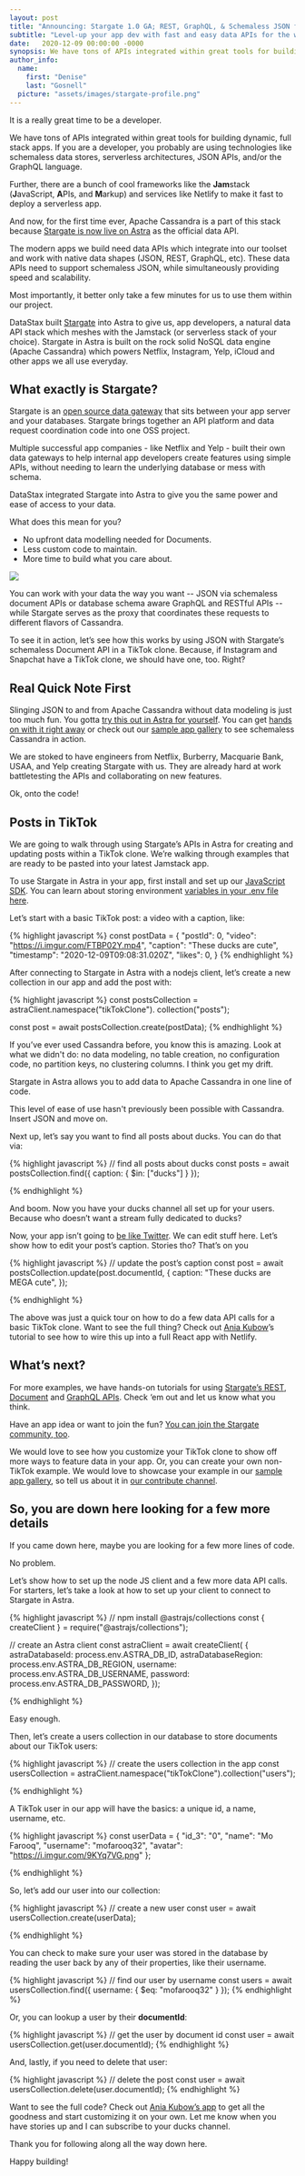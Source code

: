 ```yaml
---
layout: post
title: "Announcing: Stargate 1.0 GA; REST, GraphQL, & Schemaless JSON for Your Cassandra Development"
subtitle: "Level-up your app dev with fast and easy data APIs for the world’s most battle tested database."
date:   2020-12-09 00:00:00 -0000
synopsis: We have tons of APIs integrated within great tools for building dynamic, full stack apps. If you are a developer, you probably are using technologies like schemaless data stores, serverless architectures, JSON APIs, and/or the GraphQL language.
author_info:
  name:
    first: "Denise"
    last: "Gosnell"
  picture: "assets/images/stargate-profile.png"
---
```


It is a really great time to be a developer.

We have tons of APIs integrated within great tools for building dynamic, full stack apps. If you are a developer, you probably are using technologies like schemaless data stores, serverless architectures, JSON APIs, and/or the GraphQL language.

Further, there are a bunch of cool frameworks like the **Jam**stack (**J**avaScript, **A**PIs, and **M**arkup) and services like Netlify to make it fast to deploy a serverless app.

And now, for the first time ever, Apache Cassandra is a part of this stack because [Stargate is now live on Astra](https://astra.datastax.com/) as the official data API.

The modern apps we build need data APIs which integrate into our toolset and work with native data shapes (JSON, REST, GraphQL, etc). These data APIs need to support schemaless JSON, while simultaneously providing speed and scalability.

Most importantly, it better only take a few minutes for us to use them within our project.

DataStax built [Stargate](https://stargate.io/) into Astra to give us, app developers, a natural data API stack which meshes with the Jamstack (or serverless stack of your choice). Stargate in Astra is built on the rock solid NoSQL data engine (Apache Cassandra) which powers Netflix, Instagram, Yelp, iCloud and other apps we all use everyday.

## What exactly is Stargate?
Stargate is an [open source data gateway](https://stargate.io/2020/09/14/init-stargate.html) that sits between your app server and your databases. Stargate brings together an API platform and data request coordination code into one OSS project. 

Multiple successful app companies - like Netflix and Yelp - built their own data gateways to help internal app developers create features using simple APIs, without needing to learn the underlying database or mess with schema.  

DataStax integrated Stargate into Astra to give you the same power and ease of access to your data.

What does this mean for you?

- No upfront data modelling needed for Documents.
- Less custom code to maintain.
- More time to build what you care about.

![](/assets/images/stargate-astra/stargate-astra.png)

You can work with your data the way you want -- JSON via schemaless document APIs or database schema aware GraphQL and RESTful APIs -- while Stargate serves as the proxy that coordinates these requests to different flavors of Cassandra.

To see it in action, let’s see how this works by using JSON with Stargate’s schemaless Document API in a TikTok clone. Because, if Instagram and Snapchat have a TikTok clone, we should have one, too. Right?

## Real Quick Note First

Slinging JSON to and from Apache Cassandra without data modeling is just too much fun. You gotta [try this out in Astra for yourself](http://astra.datastax.com/). You can get [hands on with it right away](https://www.datastax.com/dev/document) or check out our [sample app gallery](https://astra.datastax.com/sample-app-gallery) to see schemaless Cassandra in action.

We are stoked to have engineers from Netflix, Burberry, Macquarie Bank, USAA, and Yelp creating Stargate with us. They are already hard at work battletesting the APIs and collaborating on new features. 

Ok, onto the code!

## Posts in TikTok

We are going to walk through using Stargate’s APIs in Astra for creating and updating posts within a TikTok clone. We’re walking through examples that are ready to be pasted into your latest Jamstack app.

To use Stargate in Astra in your app, first install and set up our [JavaScript SDK](https://www.npmjs.com/package/@astrajs/collections). You can learn about storing environment [variables in your .env file here](https://www.youtube.com/watch?v=vSmzEGZQI5A). 

Let’s start with a basic TikTok post: a video with a caption, like:


{% highlight javascript %}
const postData = {
  "postId": 0,
  "video": "https://i.imgur.com/FTBP02Y.mp4",
  "caption": "These ducks are cute",
  "timestamp": "2020-12-09T09:08:31.020Z",
  "likes": 0,
}
{% endhighlight %}

After connecting to Stargate in Astra with a nodejs client, let’s create a new collection in our app and add the post with:

{% highlight javascript %}
const postsCollection = astraClient.namespace("tikTokClone").
  collection("posts");

const post = await postsCollection.create(postData);
{% endhighlight %}

If you’ve ever used Cassandra before, you know this is amazing. Look at what we didn't do: no data modeling, no table creation, no configuration code, no partition keys, no clustering columns. I think you get my drift. 

Stargate in Astra allows you to add data to Apache Cassandra in one line of code. 

This level of ease of use hasn't previously been possible with Cassandra. Insert JSON and move on. 

Next up, let’s say you want to find all posts about ducks. You can do that via:


{% highlight javascript %}
// find all posts about ducks
const posts = await postsCollection.find({ caption: 
  { $in:  ["ducks"] } });

{% endhighlight %}

And boom. Now you have your ducks channel all set up for your users. Because who doesn’t want a stream fully dedicated to ducks? 

Now, your app isn’t going to [be like Twitter](https://www.newsweek.com/twitter-fleets-reactions-memes-edit-button-1548037). We can edit stuff here. Let’s show how to edit your post’s caption. Stories tho? That’s on you

{% highlight javascript %}
// update the post’s caption
const post = await postsCollection.update(post.documentId, {
  caption: "These ducks are MEGA cute",
});

{% endhighlight %}

The above was just a quick tour on how to do a few data API calls for a basic TikTok clone. Want to see the full thing? Check out [Ania Kubow](https://www.youtube.com/channel/UC5DNytAJ6_FISueUfzZCVsw)’s tutorial to see how to wire this up into a full React app with Netlify.

## What’s next?

For more examples, we have hands-on tutorials for using [Stargate’s REST](https://www.datastax.com/dev/rest), [Document](https://www.datastax.com/dev/document) and [GraphQL APIs](https://www.datastax.com/dev/graphql). Check ‘em out and let us know what you think. 

Have an app idea or want to join the fun? [You can join the Stargate community, too](https://discord.gg/2Xt8QNyFZA).

We would love to see how you customize your TikTok clone to show off more ways to feature data in your app. Or, you can create your own non-TikTok example. We would love to showcase your example in our [sample app gallery](https://astra.datastax.com/sample-app-gallery), so tell us about it in [our contribute channel](https://discord.gg/33mKDHHFUE).

## So, you are down here looking for a few more details
If you came down here, maybe you are looking for a few more lines of code.

No problem.

Let’s show how to set up the node JS client and a few more data API calls. For starters, let’s take a look at how to set up your client to connect to Stargate in Astra.

{% highlight javascript %}
// npm install @astrajs/collections
const { createClient } = require("@astrajs/collections");

// create an Astra client
const astraClient = await createClient(
{   astraDatabaseId: process.env.ASTRA_DB_ID,
    astraDatabaseRegion: process.env.ASTRA_DB_REGION,
    username: process.env.ASTRA_DB_USERNAME,
    password: process.env.ASTRA_DB_PASSWORD,
});

{% endhighlight %}

Easy enough. 

Then, let’s create a users collection in our database to store documents about our TikTok users:

{% highlight javascript %}
// create the users collection in the app
const usersCollection = astraClient.namespace("tikTokClone").collection("users");

{% endhighlight %}

A TikTok user in our app will have the basics: a unique id, a name, username, etc.

{% highlight javascript %}
const userData = {
  "id_3": "0",
  "name": "Mo Farooq",
  "username": "mofarooq32",
  "avatar": "https://i.imgur.com/9KYq7VG.png"
};

{% endhighlight %}

So, let’s add our user into our collection:

{% highlight javascript %}
// create a new user
const user = await usersCollection.create(userData);

{% endhighlight %}

You can check to make sure your user was stored in the database by reading the user back by any of their properties, like their username.

{% highlight javascript %}
// find our user by username
const users = await usersCollection.find({ username: { $eq: 
  "mofarooq32" } });
{% endhighlight %}

Or, you can lookup a user by their **documentId**:

{% highlight javascript %}
// get the user by document id
const user = await usersCollection.get(user.documentId);
{% endhighlight %}

And, lastly, if you need to delete that user:

{% highlight javascript %}
// delete the post
const user = await usersCollection.delete(user.documentId);
{% endhighlight %}

Want to see the full code? Check out [Ania Kubow’s app](https://github.com/kubowania) to get all the goodness and start customizing it on your own. Let me know when you have stories up and I can subscribe to your ducks channel. 

Thank you for following along all the way down here. 

Happy building!

